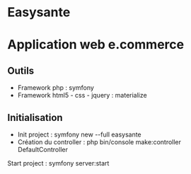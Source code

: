 # Easysante

<h1>Application web e.commerce</h1>

<h2>Outils</h2>
<ul>
  <li>Framework php : symfony</li>
  <li>Framework html5 - css - jquery : materialize</li>
 </ul>

<h2>Initialisation</h2>
<ul>
<li>Init project : symfony new --full easysante</li>
<li>Création du controller :  php bin/console make:controller DefaultController</li>
</ul>

<p>Start project : symfony server:start</p>
